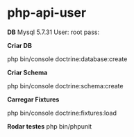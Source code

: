 # php-api-user

**DB**
Mysql 5.7.31
User: root
pass:

**Criar DB**

php bin/console doctrine:database:create

**Criar Schema**

php bin/console doctrine:schema:create     

**Carregar Fixtures**

php bin/console doctrine:fixtures:load

**Rodar testes**
php bin/phpunit

